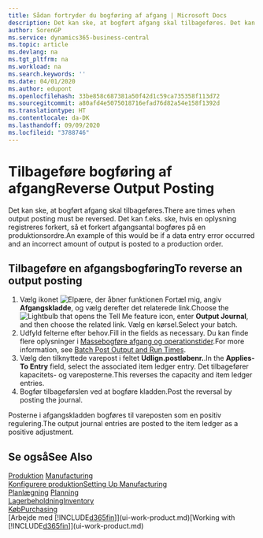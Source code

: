 ```yaml
---
title: Sådan fortryder du bogføring af afgang | Microsoft Docs
description: Det kan ske, at bogført afgang skal tilbageføres. Det kan f.eks. ske, hvis en oplysning registreres forkert, så et forkert afgangsantal bogføres på en produktionsordre.
author: SorenGP
ms.service: dynamics365-business-central
ms.topic: article
ms.devlang: na
ms.tgt_pltfrm: na
ms.workload: na
ms.search.keywords: ''
ms.date: 04/01/2020
ms.author: edupont
ms.openlocfilehash: 33be858c687381a50f42d1c59ca735358f113d72
ms.sourcegitcommit: a80afd4e5075018716efad76d82a54e158f1392d
ms.translationtype: HT
ms.contentlocale: da-DK
ms.lasthandoff: 09/09/2020
ms.locfileid: "3788746"
---
```

# <a name="reverse-output-posting"></a><span data-ttu-id="6d9f3-104">Tilbageføre bogføring af afgang</span><span class="sxs-lookup"><span data-stu-id="6d9f3-104">Reverse Output Posting</span></span>
<span data-ttu-id="6d9f3-105">Det kan ske, at bogført afgang skal tilbageføres.</span><span class="sxs-lookup"><span data-stu-id="6d9f3-105">There are times when output posting must be reversed.</span></span> <span data-ttu-id="6d9f3-106">Det kan f.eks. ske, hvis en oplysning registreres forkert, så et forkert afgangsantal bogføres på en produktionsordre.</span><span class="sxs-lookup"><span data-stu-id="6d9f3-106">An example of this would be if a data entry error occurred and an incorrect amount of output is posted to a production order.</span></span>  

## <a name="to-reverse-an-output-posting"></a><span data-ttu-id="6d9f3-107">Tilbageføre en afgangsbogføring</span><span class="sxs-lookup"><span data-stu-id="6d9f3-107">To reverse an output posting</span></span>  
1.  <span data-ttu-id="6d9f3-108">Vælg ikonet ![Elpære, der åbner funktionen Fortæl mig](media/ui-search/search_small.png "Fortæl mig, hvad du vil foretage dig"), angiv **Afgangskladde**, og vælg derefter det relaterede link.</span><span class="sxs-lookup"><span data-stu-id="6d9f3-108">Choose the ![Lightbulb that opens the Tell Me feature](media/ui-search/search_small.png "Tell me what you want to do") icon, enter **Output Journal**, and then choose the related link.</span></span> <span data-ttu-id="6d9f3-109">Vælg en kørsel.</span><span class="sxs-lookup"><span data-stu-id="6d9f3-109">Select your batch.</span></span>  
2. <span data-ttu-id="6d9f3-110">Udfyld felterne efter behov.</span><span class="sxs-lookup"><span data-stu-id="6d9f3-110">Fill in the fields as necessary.</span></span> <span data-ttu-id="6d9f3-111">Du kan finde flere oplysninger i [Massebogføre afgang og operationstider](production-how-to-post-output-quantity.md).</span><span class="sxs-lookup"><span data-stu-id="6d9f3-111">For more information, see [Batch Post Output and Run Times](production-how-to-post-output-quantity.md).</span></span>
3.  <span data-ttu-id="6d9f3-112">Vælg den tilknyttede varepost i feltet **Udlign.postløbenr.**.</span><span class="sxs-lookup"><span data-stu-id="6d9f3-112">In the **Applies-To Entry** field, select the associated item ledger entry.</span></span> <span data-ttu-id="6d9f3-113">Det tilbagefører kapacitets- og vareposterne.</span><span class="sxs-lookup"><span data-stu-id="6d9f3-113">This reverses the capacity and item ledger entries.</span></span>  
4. <span data-ttu-id="6d9f3-114">Bogfør tilbageførslen ved at bogføre kladden.</span><span class="sxs-lookup"><span data-stu-id="6d9f3-114">Post the reversal by posting the journal.</span></span>  

<span data-ttu-id="6d9f3-115">Posterne i afgangskladden bogføres til vareposten som en positiv regulering.</span><span class="sxs-lookup"><span data-stu-id="6d9f3-115">The output journal entries are posted to the item ledger as a positive adjustment.</span></span>  

## <a name="see-also"></a><span data-ttu-id="6d9f3-116">Se også</span><span class="sxs-lookup"><span data-stu-id="6d9f3-116">See Also</span></span>  
 <span data-ttu-id="6d9f3-117">[Produktion](production-manage-manufacturing.md)  </span><span class="sxs-lookup"><span data-stu-id="6d9f3-117">[Manufacturing](production-manage-manufacturing.md)  </span></span>  
 [<span data-ttu-id="6d9f3-118">Konfigurere produktion</span><span class="sxs-lookup"><span data-stu-id="6d9f3-118">Setting Up Manufacturing</span></span>](production-configure-production-processes.md)  
 <span data-ttu-id="6d9f3-119">[Planlægning](production-planning.md)    </span><span class="sxs-lookup"><span data-stu-id="6d9f3-119">[Planning](production-planning.md)    </span></span>  
 [<span data-ttu-id="6d9f3-120">Lagerbeholdning</span><span class="sxs-lookup"><span data-stu-id="6d9f3-120">Inventory</span></span>](inventory-manage-inventory.md)  
 [<span data-ttu-id="6d9f3-121">Køb</span><span class="sxs-lookup"><span data-stu-id="6d9f3-121">Purchasing</span></span>](purchasing-manage-purchasing.md)  
 <span data-ttu-id="6d9f3-122">[Arbejde med [!INCLUDE[d365fin](includes/d365fin_md.md)]](ui-work-product.md)</span><span class="sxs-lookup"><span data-stu-id="6d9f3-122">[Working with [!INCLUDE[d365fin](includes/d365fin_md.md)]](ui-work-product.md)</span></span>  
